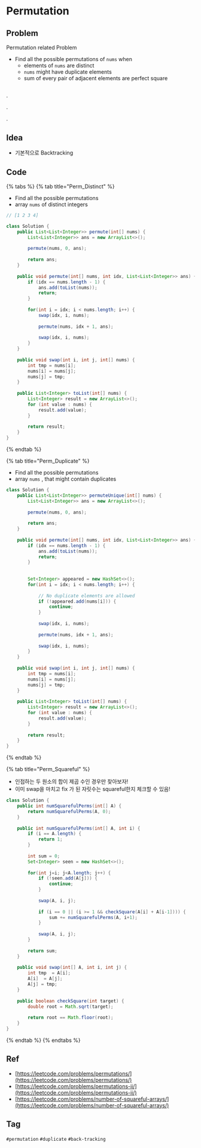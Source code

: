 # Permutation

## Problem

Permutation related Problem  


* Find all the possible permutations of `nums` when
  * elements of `nums` are distinct 
  * `nums` might have duplicate elements
  * sum of every pair of adjacent elements are perfect square

## 



.

.

.



## Idea

* 기본적으로 Backtracking

## Code 

{% tabs %}
{% tab title="Perm\_Distinct" %}
* Find all the possible permutations
* array `nums` of distinct integers

```java
// [1 2 3 4]

class Solution {
    public List<List<Integer>> permute(int[] nums) {
        List<List<Integer>> ans = new ArrayList<>();
        
        permute(nums, 0, ans);
        
        return ans;
    }
    
    public void permute(int[] nums, int idx, List<List<Integer>> ans) {
        if (idx == nums.length - 1) {
            ans.add(toList(nums));
            return;
        }    
        
        for(int i = idx; i < nums.length; i++) {
            swap(idx, i, nums);
            
            permute(nums, idx + 1, ans);
            
            swap(idx, i, nums);
        }
    }
    
    public void swap(int i, int j, int[] nums) {
        int tmp = nums[i];
        nums[i] = nums[j];
        nums[j] = tmp;
    }
    
    public List<Integer> toList(int[] nums) {
        List<Integer> result = new ArrayList<>();
        for (int value : nums) {
            result.add(value);
        }
        
        return result;
    }
}
```
{% endtab %}

{% tab title="Perm\_Duplicate" %}
* Find all the possible permutations
* array `nums` , that might contain duplicates

```java
class Solution {
    public List<List<Integer>> permuteUnique(int[] nums) {
        List<List<Integer>> ans = new ArrayList<>();
        
        permute(nums, 0, ans);
        
        return ans;
    }
    
    public void permute(int[] nums, int idx, List<List<Integer>> ans) {
        if (idx == nums.length - 1) {
            ans.add(toList(nums));
            return;
        }   
        
        
        Set<Integer> appeared = new HashSet<>();
        for(int i = idx; i < nums.length; i++) {
        
            // No duplicate elements are allowed
            if (!appeared.add(nums[i])) {
                continue;
            }
            
            swap(idx, i, nums);
            
            permute(nums, idx + 1, ans);
            
            swap(idx, i, nums);
        }
    }
    
    public void swap(int i, int j, int[] nums) {
        int tmp = nums[i];
        nums[i] = nums[j];
        nums[j] = tmp;
    }
    
    public List<Integer> toList(int[] nums) {
        List<Integer> result = new ArrayList<>();
        for (int value : nums) {
            result.add(value);
        }
        
        return result;
    }
}
```
{% endtab %}

{% tab title="Perm\_Squareful" %}
* 인접하는 두 원소의 합이 제곱 수인 경우만 찾아보자!
* 이미 swap을 마치고 fix 가 된 자릿수는 squareful한지 체크할 수 있음!

```java
class Solution {
    public int numSquarefulPerms(int[] A) {
        return numSquarefulPerms(A, 0);
    }
    
    public int numSquarefulPerms(int[] A, int i) {        
        if (i == A.length) {
            return 1;
        }
        
        int sum = 0;
        Set<Integer> seen = new HashSet<>();
        
        for(int j=i; j<A.length; j++) {
            if (!seen.add(A[j])) {
                continue;
            }
            
            swap(A, i, j);
                       
            if (i == 0 || (i >= 1 && checkSquare(A[i] + A[i-1]))) {
                sum += numSquarefulPerms(A, i+1);   
            }
            
            swap(A, i, j);
        }
        
        return sum;
    }
    
    public void swap(int[] A, int i, int j) {
        int tmp  = A[i];
        A[i]  = A[j];
        A[j] = tmp;
    }
    
    public boolean checkSquare(int target) {
        double root = Math.sqrt(target);
        
        return root == Math.floor(root);
    }
}
```
{% endtab %}
{% endtabs %}

## Ref

* [https://leetcode.com/problems/permutations/](https://leetcode.com/problems/permutations/)
* [https://leetcode.com/problems/permutations-ii/](https://leetcode.com/problems/permutations-ii/)
* [https://leetcode.com/problems/number-of-squareful-arrays/](https://leetcode.com/problems/number-of-squareful-arrays/)



## Tag

`#permutation` `#duplicate` `#back-tracking`

